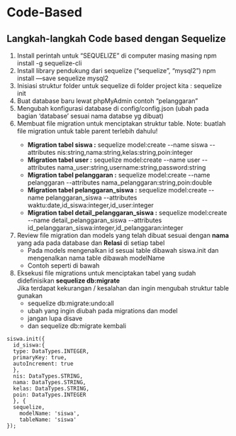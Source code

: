 # Code-Based
## Langkah-langkah Code based dengan Sequelize

<ol>
        <li>Install perintah untuk “SEQUELIZE” di computer masing masing npm install -g sequelize-cli</li>
        <li>Install library pendukung dari sequelize (“sequelize”, “mysql2”) npm install —save sequelize mysql2</li>
        <li>Inisiasi struktur folder untuk sequelize di folder project kita : sequelize init</li>
        <li>Buat database baru lewat phpMyAdmin contoh “pelanggaran”</li>
        <li>Mengubah konfigurasi database di config/config.json (ubah pada bagian ‘database’ sesuai nama databse yg dibuat)</li>
        <li>Membuat file migration untuk menciptakan struktur table. 
            Note: buatlah file migration untuk table parent terlebih dahulu!</li>
            <ul>
                <li>
                    <b>Migration tabel siswa :</b> 
                    sequelize model:create --name siswa --attributes nis:string,nama:string,kelas:string,poin:integer
                </li>
                <li>
                    <b>Migration tabel user :</b>
                    sequelize model:create --name user --attributes nama_user:string,username:string,password:string
                </li>
                <li>
                    <b>Migration tabel pelanggaran :</b>
                    sequelize model:create --name pelanggaran --attributes nama_pelanggaran:string,poin:double  
                </li>
                <li>
                    <b>Migration tabel pelanggaran_siswa :</b>
                    sequelize model:create --name pelanggaran_siswa --attributes waktu:date,id_siswa:integer,id_user:integer                    
                </li>
                <li>
                    <b>Migration tabel detail_pelanggaran_siswa :</b>
                    sequelize model:create --name detail_pelanggaran_siswa --attributes id_pelanggaran_siswa:integer,id_pelanggaran:integer
                </li>
            </ul>
        <li>
            Review file migration dan models yang telah dibuat sesuai dengan <b>nama</b> yang ada pada database dan <b>Relasi</b> di setiap tabel
            <ul>
                <li>Pada models mengenalkan id sesuai table dibawah siswa.init dan mengenalkan nama table dibawah modelName </li>
                <li>Contoh seperti di bawah</li>
            </ul>
        </li>
        <li>Eksekusi file migrations untuk menciptakan tabel yang sudah didefinisikan
            <b>sequelize db:migrate</b>
            </br>
            Jika terdapat kekurangan / kesalahan dan ingin mengubah struktur table gunakan
            <ul>
                <li>sequelize db:migrate:undo:all</li>
                <li>ubah yang ingin diubah pada migrations dan model</li>
                <li>jangan lupa disave</li>
                <li>dan sequelize db:migrate kembali</li>
            </ul>
        </li>
    </ol>

```
siswa.init({
  id_siswa:{
  type: DataTypes.INTEGER,
  primaryKey: true,
  autoIncrement: true
  },
  nis: DataTypes.STRING,
  nama: DataTypes.STRING,
  kelas: DataTypes.STRING,
  poin: DataTypes.INTEGER
  }, {
  sequelize,
    modelName: 'siswa',
    tableName: 'siswa'
});
```
